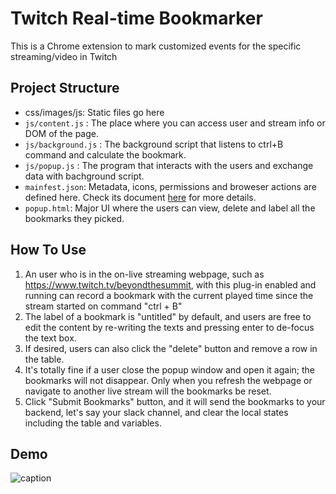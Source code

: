 # Twitch Real-time Bookmarker

This is a Chrome extension to mark customized events for the specific streaming/video in Twitch

## Project Structure

- css/images/js: Static files go here
- `js/content.js` : The place where you can access user and stream info or DOM of the page.
- `js/background.js` : The background script that listens to ctrl+B command and calculate the bookmark.
- `js/popup.js` : The program that interacts with the users and exchange data with bachground script.
- `mainfest.json`: Metadata, icons, permissions and broweser actions are defined here. Check its document [here](https://developer.chrome.com/docs/extensions/mv3/manifest/) for more details.
- `popup.html`: Major UI where the users can view, delete and label all the bookmarks they picked.

## How To Use

1. An user who is in the on-live streaming webpage, such as https://www.twitch.tv/beyondthesummit, with this plug-in enabled and running can record a bookmark with the current played time since the stream started on command "ctrl + B"
2. The label of a bookmark is "untitled" by default, and users are free to edit the content by re-writing the texts and pressing enter to de-focus the text box.
3. If desired, users can also click the "delete" button and remove a row in the table.
4. It's totally fine if a user close the popup window and open it again; the bookmarks will not disappear. Only when you refresh the webpage or navigate to another live stream will the bookmarks be reset.
5. Click "Submit Bookmarks" button, and it will send the bookmarks to your backend, let's say your slack channel, and clear the local states including the table and variables.

## Demo
![caption](https://youtube.com/embed/V8S7ZT-YSAM)

